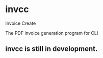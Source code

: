 # invcc
Invoice Create

The PDF invoice generation program for CLI


## invcc is still in development.
